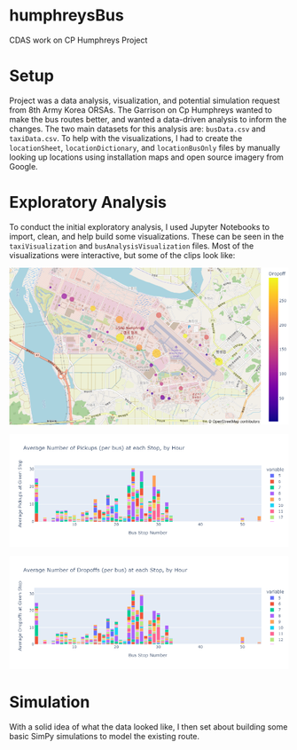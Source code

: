 # humphreysBus
CDAS work on CP Humphreys Project

# Setup
Project was a data analysis, visualization, and potential simulation request from 8th Army Korea ORSAs. The Garrison on Cp Humphreys wanted to make the bus routes better, and wanted a data-driven analysis to inform the changes. The two main datasets for this analysis are: `busData.csv` and `taxiData.csv`. To help with the visualizations, I had to create the `locationSheet`, `locationDictionary`, and `locationBusOnly` files by manually looking up locations using installation maps and open source imagery from Google. 

# Exploratory Analysis
To conduct the initial exploratory analysis, I used Jupyter Notebooks to import, clean, and help build some visualizations. These can be seen in the `taxiVisualization` and `busAnalysisVisualization` files. Most of the visualizations were interactive, but some of the clips look like:

![Bus Demand](/images/puDOheatmap.png)

![Pick Up By Stop](/images/busPickups.png)

![Drop Offs by Stop](/images/busDropOffs.png)

# Simulation
With a solid idea of what the data looked like, I then set about building some basic SimPy simulations to model the existing route. 
